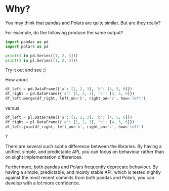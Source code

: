 # Why?

You may think that pandas and Polars are quite similar. But are they really?

For example, do the following produce the same output?

```python
import pandas as pd
import polars as pd

print(3 in pd.Series([1, 2, 3]))
print(3 in pl.Series([1, 2, 3]))
```

Try it out and see ;)

How about
```python
df_left = pd.DataFrame({'a': [1, 2, 3], 'b': [4, 5, 6]})
df_right = pd.DataFrame({'a': [1, 2, 3], 'c': [4, 5, 6]})
df_left.merge(df_right, left_on='b', right_on='c', how='left')
```
versus

```python
df_left = pl.DataFrame({'a': [1, 2, 3], 'b': [4, 5, 6]})
df_right = pl.DataFrame({'a': [1, 2, 3], 'c': [4, 5, 6]})
df_left.join(df_right, left_on='b', right_on='c', how='left')
```

?

There are several such subtle difference between the libraries. By having a unified,
simple, and predictable API, you can focus on behaviour rather than on slight implementation differences.

Furthermore, both pandas and Polars frequently deprecate behaviour. By having a simple, predictable, and
mostly stable API, which is tested nightly against the most recent commits from both pandas and Polars,
you can develop with a lot more confidence.
